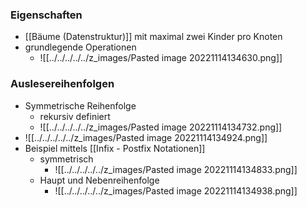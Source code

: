 ### Eigenschaften
+ [[Bäume (Datenstruktur)]] mit maximal zwei Kinder pro Knoten
+ grundlegende Operationen
	+ ![[../../../../../z_images/Pasted image 20221114134630.png]]

### Auslesereihenfolgen
+ Symmetrische Reihenfolge
	+ rekursiv definiert
	+ ![[../../../../../z_images/Pasted image 20221114134732.png]]
+ ![[../../../../../z_images/Pasted image 20221114134924.png]]
+  Beispiel mittels [[Infix - Postfix Notationen]]
	+ symmetrisch
		+ ![[../../../../../z_images/Pasted image 20221114134833.png]]
	+ Haupt und Nebenreihenfolge
		+ ![[../../../../../z_images/Pasted image 20221114134938.png]]